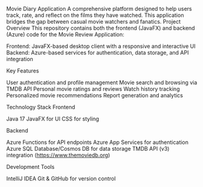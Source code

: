 Movie Diary Application
A comprehensive platform designed to help users track, rate, and reflect on the films they have watched. This application bridges the gap between casual movie watchers and fanatics.
Project Overview
This repository contains both the frontend (JavaFX) and backend (Azure) code for the Movie Review Application:

Frontend: JavaFX-based desktop client with a responsive and interactive UI
Backend: Azure-based services for authentication, data storage, and API integration

Key Features

User authentication and profile management
Movie search and browsing via TMDB API
Personal movie ratings and reviews
Watch history tracking
Personalized movie recommendations
Report generation and analytics

Technology Stack
Frontend

Java 17
JavaFX for UI
CSS for styling

Backend

Azure Functions for API endpoints
Azure App Services for authentication
Azure SQL Database/Cosmos DB for data storage
TMDB API (v3) integration (https://www.themoviedb.org)

Development Tools

IntelliJ IDEA
Git & GitHub for version control
